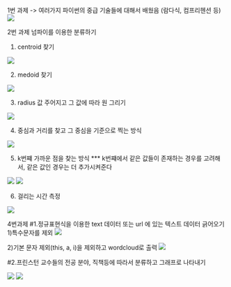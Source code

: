 1번 과제
-> 여러가지 파이썬의 중급 기술들에 대해서 배웠음
(람다식, 컴프리헨션 등)
<img src="https://user-images.githubusercontent.com/34640735/74209408-fd009500-4cca-11ea-94a8-2f8f27ea4187.png"/>


2번 과제
넘파이를 이용한 분류하기 
1) centroid 찾기
<img src="https://user-images.githubusercontent.com/34640735/74209411-012cb280-4ccb-11ea-889f-dfa48f200813.png"/>

2) medoid 찾기
<img src="https://user-images.githubusercontent.com/34640735/74209413-038f0c80-4ccb-11ea-87ca-79ebecd6e0b0.png"/>

3) radius 값 주어지고 그 값에 따라 원 그리기
<img src="https://user-images.githubusercontent.com/34640735/74209419-05f16680-4ccb-11ea-95b1-56f26b28ecee.png"/>


4) 중심과 거리를 찾고 그 중심을 기준으로 찍는 방식
<img src="https://user-images.githubusercontent.com/34640735/74209420-08ec5700-4ccb-11ea-8de0-cae6d510c770.png"/>


5) k번쨰 가까운 점을 찾는 방식 
*** k번쨰에서 같은 값들이 존재하는 경우를 고려해서, 같은 값인 경우는 더 추가시켜준다
<img src="https://user-images.githubusercontent.com/34640735/74209423-0b4eb100-4ccb-11ea-9e95-2c8447159b77.png"/>
<img src="https://user-images.githubusercontent.com/34640735/74209428-0d187480-4ccb-11ea-813e-04a7b5a11f82.png"/>

6) 걸리는 시간 측정
<img src="https://user-images.githubusercontent.com/34640735/74209431-0f7ace80-4ccb-11ea-8fcc-02b0044ca367.png"/>

4번과제
#1.정규표현식을 이용한 text 데이터 또는 url 에 있는 텍스트 데이터 긁어오기
1)특수문자를 제외
<img src="https://user-images.githubusercontent.com/34640735/74209432-11dd2880-4ccb-11ea-8be0-e730eb632196.png"/>

2)기본 문자 제외(this, a, i)을 제외하고 wordcloud로 출력
<img src="https://user-images.githubusercontent.com/34640735/74209434-13a6ec00-4ccb-11ea-9b7a-79c91aa5b933.png"/>


#2.프린스턴 교수들의 전공 분야, 직책등에 따라서 분류하고 그래프로 나타내기

<img src="https://user-images.githubusercontent.com/34640735/74209442-199ccd00-4ccb-11ea-8cf8-5c735356600b.png"/>
<img src="https://user-images.githubusercontent.com/34640735/74209436-1570af80-4ccb-11ea-94f2-244b7a487079.png"/>


